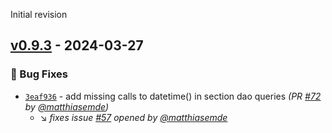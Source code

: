 Initial revision
## [v0.9.3] - 2024-03-27
### :bug: Bug Fixes
- [`3eaf936`](https://github.com/matthiasemde/musikus-android/commit/3eaf936c7f52ecb75d68ed09c7b4205ab4922101) - add missing calls to datetime() in section dao queries *(PR [#72](https://github.com/matthiasemde/musikus-android/pull/72) by [@matthiasemde](https://github.com/matthiasemde))*
  - :arrow_lower_right: *fixes issue [#57](https://github.com/matthiasemde/musikus-android/issues/57) opened by [@matthiasemde](https://github.com/matthiasemde)*


[v0.9.3]: https://github.com/matthiasemde/musikus-android/compare/v0.9.2...v0.9.3